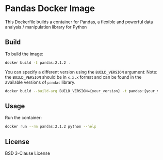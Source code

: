 # Pandas Docker Image

This Dockerfile builds a container for Pandas, a flexible and powerful data analysis / manipulation library for Python


## Build

To build the image:

```bash
docker build -t pandas:2.1.2 .
```

You can specify a different version using the `BUILD_VERSION` argument:
Note: the `BUILD_VERSION` should be in `x.x.x` format and can be found in the available versions of `pandas` library.

```bash
docker build --build-arg BUILD_VERSION={your_version} -t pandas:{your_version} .
```

## Usage

Run the container:

```bash
docker run --rm pandas:2.1.2 python --help
```

## License

BSD 3-Clause License
